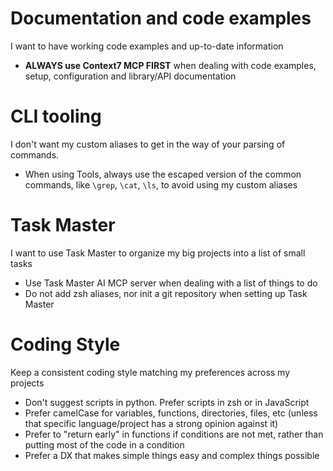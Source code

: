 # Documentation and code examples

I want to have working code examples and up-to-date information

- **ALWAYS use Context7 MCP FIRST** when dealing with code examples, setup, configuration and library/API documentation

# CLI tooling

I don't want my custom aliases to get in the way of your parsing of commands.

- When using Tools, always use the escaped version of the common commands, like `\grep`, `\cat`, `\ls`, to avoid using my custom aliases

# Task Master

I want to use Task Master to organize my big projects into a list of small tasks

- Use Task Master AI MCP server when dealing with a list of things to do
- Do not add zsh aliases, nor init a git repository when setting up Task Master

# Coding Style

Keep a consistent coding style matching my preferences across my projects

- Don't suggest scripts in python. Prefer scripts in zsh or in JavaScript
- Prefer camelCase for variables, functions, directories, files, etc (unless that specific language/project has a strong opinion against it)
- Prefer to "return early" in functions if conditions are not met, rather than putting most of the code in a condition
- Prefer a DX that makes simple things easy and complex things possible
